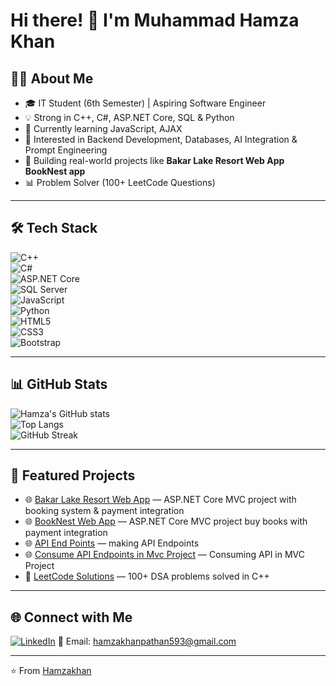 # Hi there! 👋 I'm Muhammad Hamza Khan  

## 👨‍💻 About Me  
- 🎓 IT Student (6th Semester) | Aspiring Software Engineer  
- 💡 Strong in C++, C#, ASP.NET Core, SQL & Python  
- 🌱 Currently learning JavaScript, AJAX  
- 🤖 Interested in Backend Development, Databases, AI Integration & Prompt Engineering  
- 🚀 Building real-world projects like **Bakar Lake Resort Web App**  **BookNest app**
- 📊 Problem Solver (100+ LeetCode Questions)  

---

## 🛠 Tech Stack  

![C++](https://img.shields.io/badge/-C++-00599C?style=flat&logo=cplusplus&logoColor=white)  
![C#](https://img.shields.io/badge/-C%23-239120?style=flat&logo=c-sharp&logoColor=white)  
![ASP.NET Core](https://img.shields.io/badge/-ASP.NET%20Core-512BD4?style=flat&logo=dotnet&logoColor=white)  
![SQL Server](https://img.shields.io/badge/-SQL%20Server-CC2927?style=flat&logo=microsoft-sql-server&logoColor=white)  
![JavaScript](https://img.shields.io/badge/-JavaScript-F7DF1E?style=flat&logo=javascript&logoColor=black)  
![Python](https://img.shields.io/badge/-Python-3776AB?style=flat&logo=python&logoColor=white)  
![HTML5](https://img.shields.io/badge/-HTML5-E34F26?style=flat&logo=html5&logoColor=white)  
![CSS3](https://img.shields.io/badge/-CSS3-1572B6?style=flat&logo=css3&logoColor=white)  
![Bootstrap](https://img.shields.io/badge/-Bootstrap-7952B3?style=flat&logo=bootstrap&logoColor=white)  

---

## 📊 GitHub Stats  

![Hamza's GitHub stats](https://github-readme-stats.vercel.app/api?username=Hamzakhan593&show_icons=true&theme=radical)  
![Top Langs](https://github-readme-stats.vercel.app/api/top-langs/?username=Hamzakhan593&layout=compact&theme=radical)  
![GitHub Streak](https://streak-stats.demolab.com?user=Hamzakhan593&theme=radical)  

---

## 📌 Featured Projects  

- 🌐 [Bakar Lake Resort Web App](#) — ASP.NET Core MVC project with booking system & payment integration
- 🌐 [BookNest Web App](#) — ASP.NET Core MVC project buy books with payment integration
- 🌐 [API End Points](#) — making API Endpoints
- 🌐 [Consume API Endpoints in Mvc Project](#) — Consuming API in MVC Project
- 🧩 [LeetCode Solutions](#) — 100+ DSA problems solved in C++  

---

## 🌐 Connect with Me  

[![LinkedIn](https://img.shields.io/badge/LinkedIn-blue?logo=linkedin&logoColor=white)](https://www.linkedin.com/in/hamza-khan593)
📧 Email: hamzakhanpathan593@gmail.com  

---
⭐️ From [Hamzakhan](https://github.com/Hamzakhan593)
